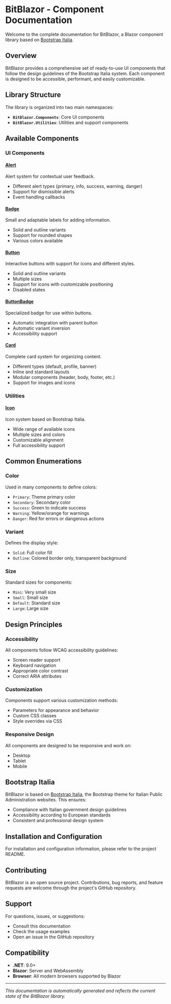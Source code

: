 # BitBlazor - Component Documentation

Welcome to the complete documentation for BitBlazor, a Blazor component library based on [Bootstrap Italia](https://italia.github.io/bootstrap-italia/docs/come-iniziare/introduzione/).

## Overview

BitBlazor provides a comprehensive set of ready-to-use UI components that follow the design guidelines of the Bootstrap Italia system. Each component is designed to be accessible, performant, and easily customizable.

## Library Structure

The library is organized into two main namespaces:

- **`BitBlazor.Components`**: Core UI components
- **`BitBlazor.Utilities`**: Utilities and support components

## Available Components

### UI Components

#### [Alert](components/alert.md)
Alert system for contextual user feedback.
- Different alert types (primary, info, success, warning, danger)
- Support for dismissible alerts
- Event handling callbacks

#### [Badge](components/badge.md)
Small and adaptable labels for adding information.
- Solid and outline variants
- Support for rounded shapes
- Various colors available

#### [Button](components/button.md)
Interactive buttons with support for icons and different styles.
- Solid and outline variants
- Multiple sizes
- Support for icons with customizable positioning
- Disabled states

#### [ButtonBadge](components/button-badge.md)
Specialized badge for use within buttons.
- Automatic integration with parent button
- Automatic variant inversion
- Accessibility support

#### [Card](components/card.md)
Complete card system for organizing content.
- Different types (default, profile, banner)
- Inline and standard layouts
- Modular components (header, body, footer, etc.)
- Support for images and icons

### Utilities

#### [Icon](utilities/icon.md)
Icon system based on Bootstrap Italia.
- Wide range of available icons
- Multiple sizes and colors
- Customizable alignment
- Full accessibility support

## Common Enumerations

### Color
Used in many components to define colors:
- `Primary`: Theme primary color
- `Secondary`: Secondary color
- `Success`: Green to indicate success
- `Warning`: Yellow/orange for warnings
- `Danger`: Red for errors or dangerous actions

### Variant
Defines the display style:
- `Solid`: Full color fill
- `Outline`: Colored border only, transparent background

### Size
Standard sizes for components:
- `Mini`: Very small size
- `Small`: Small size
- `Default`: Standard size
- `Large`: Large size

## Design Principles

### Accessibility
All components follow WCAG accessibility guidelines:
- Screen reader support
- Keyboard navigation
- Appropriate color contrast
- Correct ARIA attributes

### Customization
Components support various customization methods:
- Parameters for appearance and behavior
- Custom CSS classes
- Style overrides via CSS

### Responsive Design
All components are designed to be responsive and work on:
- Desktop
- Tablet
- Mobile

## Bootstrap Italia

BitBlazor is based on [Bootstrap Italia](https://italia.github.io/bootstrap-italia/), the Bootstrap theme for Italian Public Administration websites. This ensures:

- Compliance with Italian government design guidelines
- Accessibility according to European standards
- Consistent and professional design system

## Installation and Configuration

For installation and configuration information, please refer to the project README.

## Contributing

BitBlazor is an open source project. Contributions, bug reports, and feature requests are welcome through the project's GitHub repository.

## Support

For questions, issues, or suggestions:
- Consult this documentation
- Check the usage examples
- Open an issue in the GitHub repository

## Compatibility

- **.NET**: 9.0+
- **Blazor**: Server and WebAssembly
- **Browser**: All modern browsers supported by Blazor

---

*This documentation is automatically generated and reflects the current state of the BitBlazor library.*
